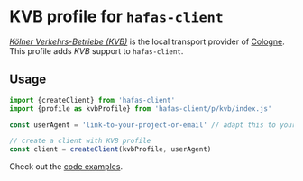 # KVB profile for `hafas-client`

[*Kölner Verkehrs-Betriebe (KVB)*](https://de.wikipedia.org/wiki/Kölner_Verkehrs-Betriebe) is the local transport provider of [Cologne](https://en.wikipedia.org/wiki/Cologne). This profile adds *KVB* support to `hafas-client`.

## Usage

```js
import {createClient} from 'hafas-client'
import {profile as kvbProfile} from 'hafas-client/p/kvb/index.js'

const userAgent = 'link-to-your-project-or-email' // adapt this to your project!

// create a client with KVB profile
const client = createClient(kvbProfile, userAgent)
```

Check out the [code examples](example.js).
